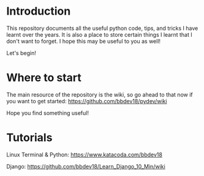 # Introduction

This repository documents all the useful python code, tips, and tricks I have learnt over the years. It is also a place to store certain things I learnt that I don't want to forget. I hope this may be useful to you as well!

Let's begin!

# Where to start

The main resource of the repository is the wiki, so go ahead to that now if you want to get started: https://github.com/bbdev18/pydev/wiki

Hope you find something useful!

# Tutorials

Linux Terminal & Python:
https://www.katacoda.com/bbdev18

Django:
https://github.com/bbdev18/Learn_Django_10_Min/wiki



